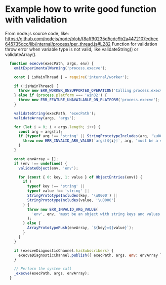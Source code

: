 # Example how to write good function with validation 

From node.js source code, like: https://github.com/nodejs/node/blob/f8aff90235d5cdc9b2a4472107edbec645735dcc/lib/internal/process/per_thread.js#L282
Function for validation throw error when variable type is not valid, like validateString() or validateArray().

```javascript
  function execve(execPath, args, env) {
    emitExperimentalWarning('process.execve');

    const { isMainThread } = require('internal/worker');

    if (!isMainThread) {
      throw new ERR_WORKER_UNSUPPORTED_OPERATION('Calling process.execve');
    } else if (process.platform === 'win32') {
      throw new ERR_FEATURE_UNAVAILABLE_ON_PLATFORM('process.execve');
    }

    validateString(execPath, 'execPath');
    validateArray(args, 'args');

    for (let i = 0; i < args.length; i++) {
      const arg = args[i];
      if (typeof arg !== 'string' || StringPrototypeIncludes(arg, '\u0000')) {
        throw new ERR_INVALID_ARG_VALUE(`args[${i}]`, arg, 'must be a string without null bytes');
      }
    }

    const envArray = [];
    if (env !== undefined) {
      validateObject(env, 'env');

      for (const { 0: key, 1: value } of ObjectEntries(env)) {
        if (
          typeof key !== 'string' ||
          typeof value !== 'string' ||
          StringPrototypeIncludes(key, '\u0000') ||
          StringPrototypeIncludes(value, '\u0000')
        ) {
          throw new ERR_INVALID_ARG_VALUE(
            'env', env, 'must be an object with string keys and values without null bytes',
          );
        } else {
          ArrayPrototypePush(envArray, `${key}=${value}`);
        }
      }
    }

    if (execveDiagnosticChannel.hasSubscribers) {
      execveDiagnosticChannel.publish({ execPath, args, env: envArray });
    }

    // Perform the system call
    _execve(execPath, args, envArray);
  }
```
